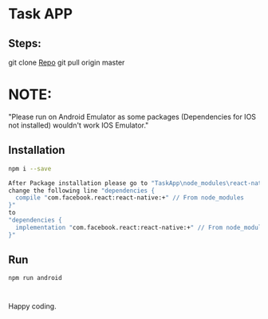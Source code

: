 # Task APP
## Steps:
git clone [Repo](https://github.com/rayasrahiman/TaskApp.git)
git pull origin master


# NOTE:

"Please run on Android Emulator as some packages (Dependencies for IOS not installed) wouldn't work IOS Emulator."

## Installation

```bash
npm i --save
```
```bash
After Package installation please go to "TaskApp\node_modules\react-native-i18n\android\build.gradle"
change the following line "dependencies {
  compile "com.facebook.react:react-native:+" // From node_modules
}"
to
"dependencies {
  implementation "com.facebook.react:react-native:+" // From node_modules
}"
```

## Run


```bash
npm run android
```

#

Happy coding.
